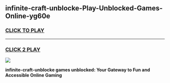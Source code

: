 
## infinite-craft-unblocke-Play-Unblocked-Games-Online-yg60e
<h3>
<a href="https://premium76.site?title=infinite-craft-unblocke&ref=25A">CLICK TO PLAY</a></h3>
<hr>

<h3>
<a href="https://premium76.site?title=infinite-craft-unblocke&ref=25A">CLICK 2 PLAY</a>
  
</h3>

<a href="https://premium76.site?title=infinite-craft-unblocke&ref=25A"><img src="https://clearcache.store/games.png"></a>


**infinite-craft-unblocke games unblocked: Your Gateway to Fun and Accessible Online Gaming**
